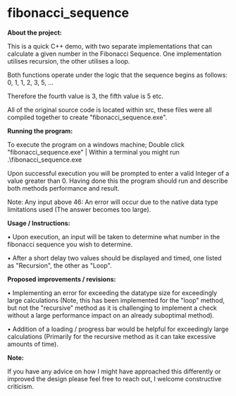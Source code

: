 # fibonacci_sequence
**About the project:**

This is a quick C++ demo, with two separate implementations that can calculate a given number in the Fibonacci Sequence. One implementation utilises recursion, the other utilises a loop.

Both functions operate under the logic that the sequence begins as follows: 0, 1, 1, 2, 3, 5, ...

Therefore the fourth value is 3, the fifth value is 5 etc.

All of the original source code is located within src, these files were all compiled together to create "fibonacci_sequence.exe".

**Running the program:**

To execute the program on a windows machine; Double click "fibonacci_sequence.exe" | Within a terminal you might run .\fibonacci_sequence.exe

Upon successful execution you will be prompted to enter a valid Integer of a value greater than 0. Having done this the program should run and describe both methods performance and result.

Note: Any input above 46: An error will occur due to the native data type limitations used (The answer becomes too large).

**Usage / Instructions:**

•	Upon execution, an input will be taken to determine what number in the fibonacci sequence you wish to determine. 

•	After a short delay two values should be displayed and timed, one listed as "Recursion", the other as "Loop".

**Proposed improvements / revisions:**

•	Implementing an error for exceeding the datatype size for exceedingly large calculations (Note, this has been implemented for the "loop" method, but not the "recursive" method as it is challenging to implement a check without a large performance impact on an already suboptimal method).

•	Addition of a loading / progress bar would be helpful for exceedingly large calculations (Primarily for the recursive method as it can take excessive amounts of time).

**Note:**

If you have any advice on how I might have approached this differently or improved the design please feel free to reach out, I welcome constructive criticism.
